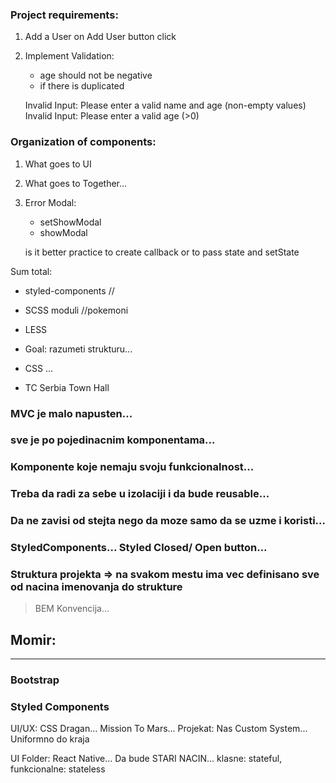 ### Project requirements:

1. Add a User on Add User button click
2. Implement Validation:

   - age should not be negative
   - if there is duplicated

   Invalid Input: Please enter a valid name and age (non-empty values)
   Invalid Input: Please enter a valid age (>0)

### Organization of components:

1. What goes to UI
2. What goes to Together...
3. Error Modal:

   - setShowModal
   - showModal

   is it better practice to create callback
   or to pass state and setState

Sum total:

- styled-components //
- SCSS moduli //pokemoni
- LESS
- Goal: razumeti strukturu...
- CSS ...

- TC Serbia Town Hall

### MVC je malo napusten...

### sve je po pojedinacnim komponentama...

### Komponente koje nemaju svoju funkcionalnost...

### Treba da radi za sebe u izolaciji i da bude reusable...

### Da ne zavisi od stejta nego da moze samo da se uzme i koristi...

### StyledComponents... Styled Closed/ Open button...

### Struktura projekta => na svakom mestu ima vec definisano sve od nacina imenovanja do strukture

> BEM Konvencija...

## Momir:

---

### Bootstrap

### Styled Components

UI/UX:
CSS Dragan...
Mission To Mars... Projekat: Nas Custom System... Uniformno do kraja

UI Folder: React Native... Da bude
STARI NACIN...
klasne: stateful, funkcionalne: stateless
